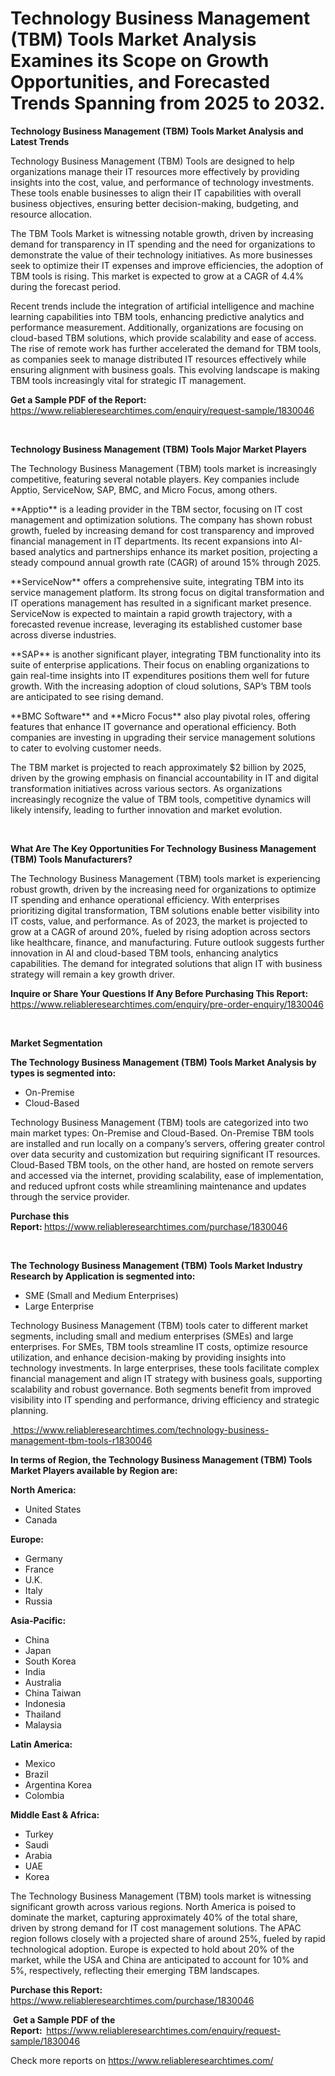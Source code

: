 <p><h1>Technology Business Management (TBM) Tools Market Analysis Examines its Scope on Growth Opportunities, and Forecasted Trends Spanning from 2025 to 2032.</h1></p><p><strong>Technology Business Management (TBM) Tools Market Analysis and Latest Trends</strong></p>
<p><p>Technology Business Management (TBM) Tools are designed to help organizations manage their IT resources more effectively by providing insights into the cost, value, and performance of technology investments. These tools enable businesses to align their IT capabilities with overall business objectives, ensuring better decision-making, budgeting, and resource allocation. </p><p>The TBM Tools Market is witnessing notable growth, driven by increasing demand for transparency in IT spending and the need for organizations to demonstrate the value of their technology initiatives. As more businesses seek to optimize their IT expenses and improve efficiencies, the adoption of TBM tools is rising. This market is expected to grow at a CAGR of 4.4% during the forecast period. </p><p>Recent trends include the integration of artificial intelligence and machine learning capabilities into TBM tools, enhancing predictive analytics and performance measurement. Additionally, organizations are focusing on cloud-based TBM solutions, which provide scalability and ease of access. The rise of remote work has further accelerated the demand for TBM tools, as companies seek to manage distributed IT resources effectively while ensuring alignment with business goals. This evolving landscape is making TBM tools increasingly vital for strategic IT management.</p></p>
<p><strong>Get a Sample PDF of the Report:&nbsp;</strong> <a href="https://www.reliableresearchtimes.com/enquiry/request-sample/1830046?utm_campaign=2006&utm_medium=2&utm_source=Github&utm_content=ia&utm_term=11032025&utm_id=technology-business-management-tbm-tools">https://www.reliableresearchtimes.com/enquiry/request-sample/1830046</a></p>
<p>&nbsp;</p>
<p><strong>Technology Business Management (TBM) Tools Major Market Players</strong></p>
<p><p>The Technology Business Management (TBM) tools market is increasingly competitive, featuring several notable players. Key companies include Apptio, ServiceNow, SAP, BMC, and Micro Focus, among others.</p><p>**Apptio** is a leading provider in the TBM sector, focusing on IT cost management and optimization solutions. The company has shown robust growth, fueled by increasing demand for cost transparency and improved financial management in IT departments. Its recent expansions into AI-based analytics and partnerships enhance its market position, projecting a steady compound annual growth rate (CAGR) of around 15% through 2025.</p><p>**ServiceNow** offers a comprehensive suite, integrating TBM into its service management platform. Its strong focus on digital transformation and IT operations management has resulted in a significant market presence. ServiceNow is expected to maintain a rapid growth trajectory, with a forecasted revenue increase, leveraging its established customer base across diverse industries.</p><p>**SAP** is another significant player, integrating TBM functionality into its suite of enterprise applications. Their focus on enabling organizations to gain real-time insights into IT expenditures positions them well for future growth. With the increasing adoption of cloud solutions, SAP’s TBM tools are anticipated to see rising demand.</p><p>**BMC Software** and **Micro Focus** also play pivotal roles, offering features that enhance IT governance and operational efficiency. Both companies are investing in upgrading their service management solutions to cater to evolving customer needs.</p><p>The TBM market is projected to reach approximately $2 billion by 2025, driven by the growing emphasis on financial accountability in IT and digital transformation initiatives across various sectors. As organizations increasingly recognize the value of TBM tools, competitive dynamics will likely intensify, leading to further innovation and market evolution.</p></p>
<p>&nbsp;</p>
<p><strong>What Are The Key Opportunities For Technology Business Management (TBM) Tools Manufacturers?</strong></p>
<p><p>The Technology Business Management (TBM) tools market is experiencing robust growth, driven by the increasing need for organizations to optimize IT spending and enhance operational efficiency. With enterprises prioritizing digital transformation, TBM solutions enable better visibility into IT costs, value, and performance. As of 2023, the market is projected to grow at a CAGR of around 20%, fueled by rising adoption across sectors like healthcare, finance, and manufacturing. Future outlook suggests further innovation in AI and cloud-based TBM tools, enhancing analytics capabilities. The demand for integrated solutions that align IT with business strategy will remain a key growth driver.</p></p>
<p><strong>Inquire or Share Your Questions If Any Before Purchasing This Report:</strong> <a href="https://www.reliableresearchtimes.com/enquiry/pre-order-enquiry/1830046?utm_campaign=2006&utm_medium=2&utm_source=Github&utm_content=ia&utm_term=11032025&utm_id=technology-business-management-tbm-tools">https://www.reliableresearchtimes.com/enquiry/pre-order-enquiry/1830046</a></p>
<p>&nbsp;</p>
<p><strong>Market Segmentation</strong></p>
<p><strong>The Technology Business Management (TBM) Tools Market Analysis by types is segmented into:</strong></p>
<p><ul><li>On-Premise</li><li>Cloud-Based</li></ul></p>
<p><p>Technology Business Management (TBM) tools are categorized into two main market types: On-Premise and Cloud-Based. On-Premise TBM tools are installed and run locally on a company’s servers, offering greater control over data security and customization but requiring significant IT resources. Cloud-Based TBM tools, on the other hand, are hosted on remote servers and accessed via the internet, providing scalability, ease of implementation, and reduced upfront costs while streamlining maintenance and updates through the service provider.</p></p>
<p><strong>Purchase this Report:&nbsp;</strong><a href="https://www.reliableresearchtimes.com/purchase/1830046?utm_campaign=2006&utm_medium=2&utm_source=Github&utm_content=ia&utm_term=11032025&utm_id=technology-business-management-tbm-tools">https://www.reliableresearchtimes.com/purchase/1830046</a></p>
<p>&nbsp;</p>
<p><strong>The Technology Business Management (TBM) Tools Market Industry Research by Application is segmented into:</strong></p>
<p><ul><li>SME (Small and Medium Enterprises)</li><li>Large Enterprise</li></ul></p>
<p><p>Technology Business Management (TBM) tools cater to different market segments, including small and medium enterprises (SMEs) and large enterprises. For SMEs, TBM tools streamline IT costs, optimize resource utilization, and enhance decision-making by providing insights into technology investments. In large enterprises, these tools facilitate complex financial management and align IT strategy with business goals, supporting scalability and robust governance. Both segments benefit from improved visibility into IT spending and performance, driving efficiency and strategic planning.</p></p>
<p><a href="https://www.reliableresearchtimes.com/technology-business-management-tbm-tools-r1830046?utm_campaign=2006&utm_medium=2&utm_source=Github&utm_content=ia&utm_term=11032025&utm_id=technology-business-management-tbm-tools">&nbsp;https://www.reliableresearchtimes.com/technology-business-management-tbm-tools-r1830046</a></p>
<p><strong>In terms of Region, the Technology Business Management (TBM) Tools Market Players available by Region are:</strong></p>
<p>
    <p> <strong> North America: </strong>
        <ul>
            <li>United States</li>
            <li>Canada</li>
        </ul>
        </p> 
    <p> <strong> Europe: </strong>
        <ul>
            <li>Germany</li>
            <li>France</li>
            <li>U.K.</li>
            <li>Italy</li>
            <li>Russia</li>
        </ul>
        </p> 
    <p> <strong> Asia-Pacific: </strong>
        <ul>
            <li>China</li>
            <li>Japan</li>
            <li>South Korea</li>
            <li>India</li>
            <li>Australia</li>
            <li>China Taiwan</li>
            <li>Indonesia</li>
            <li>Thailand</li>
            <li>Malaysia</li>
        </ul>
        </p> 
    <p> <strong> Latin America: </strong>
        <ul>
            <li>Mexico</li>
            <li>Brazil</li>
            <li>Argentina Korea</li>
            <li>Colombia</li>
        </ul>
        </p> 
    <p> <strong> Middle East & Africa: </strong>
        <ul>
            <li>Turkey</li>
            <li>Saudi</li>
            <li>Arabia</li>
            <li>UAE</li>
            <li>Korea</li>
        </ul>
    </p>
    </p>
<p><p>The Technology Business Management (TBM) tools market is witnessing significant growth across various regions. North America is poised to dominate the market, capturing approximately 40% of the total share, driven by strong demand for IT cost management solutions. The APAC region follows closely with a projected share of around 25%, fueled by rapid technological adoption. Europe is expected to hold about 20% of the market, while the USA and China are anticipated to account for 10% and 5%, respectively, reflecting their emerging TBM landscapes.</p></p>
<p><strong>Purchase this Report: </strong><a href="https://www.reliableresearchtimes.com/purchase/1830046?utm_campaign=2006&utm_medium=2&utm_source=Github&utm_content=ia&utm_term=11032025&utm_id=technology-business-management-tbm-tools">https://www.reliableresearchtimes.com/purchase/1830046</a></p>
<p>&nbsp;<strong>Get a Sample PDF of the Report:&nbsp;&nbsp;</strong><a href="https://www.reliableresearchtimes.com/enquiry/request-sample/1830046?utm_campaign=2006&utm_medium=2&utm_source=Github&utm_content=ia&utm_term=11032025&utm_id=technology-business-management-tbm-tools">https://www.reliableresearchtimes.com/enquiry/request-sample/1830046</a></p>
<p><strong></strong></p>
<p>Check more reports on <a href="https://www.reliableresearchtimes.com/?utm_campaign=2006&utm_medium=2&utm_source=Github&utm_content=ia&utm_term=11032025&utm_id=technology-business-management-tbm-tools">https://www.reliableresearchtimes.com/</a></p>